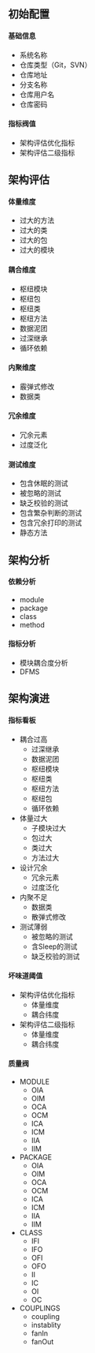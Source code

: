 ## 初始配置
#### 基础信息
- 系统名称
- 仓库类型（Git，SVN）
- 仓库地址
- 分支名称
- 仓库用户名
- 仓库密码

#### 指标阀值
- 架构评估优化指标  
- 架构评估二级指标

## 架构评估
#### 体量维度
- 过大的方法
- 过大的类
- 过大的包
- 过大的模块

#### 耦合维度
- 枢纽模块
- 枢纽包
- 枢纽类
- 枢纽方法
- 数据泥团
- 过深继承
- 循环依赖

#### 内聚维度
- 霰弹式修改
- 数据类

#### 冗余维度
- 冗余元素
- 过度泛化

#### 测试维度
- 包含休眠的测试
- 被忽略的测试
- 缺乏校验的测试
- 包含繁杂判断的测试
- 包含冗余打印的测试
- 静态方法

## 架构分析
#### 依赖分析
- module
- package
- class
- method

#### 指标分析
- 模块耦合度分析
- DFMS

## 架构演进
#### 指标看板
- 耦合过高
  - 过深继承
  - 数据泥团
  - 枢纽模块
  - 枢纽类
  - 枢纽方法
  - 枢纽包
  - 循环依赖
- 体量过大
  - 子模块过大
  - 包过大
  - 类过大
  - 方法过大
- 设计冗余
  - 冗余元素
  - 过度泛化
- 内聚不足
  - 数据类
  - 散弹式修改
- 测试薄弱
  - 被忽略的测试
  - 含Sleep的测试
  - 缺乏校验的测试

#### 坏味道阈值
- 架构评估优化指标
  - 体量维度	
  - 耦合纬度
- 架构评估二级指标
  - 体量维度	
  - 耦合纬度

#### 质量阀
- MODULE
  - OIA
  - OIM
  - OCA
  - OCM
  - ICA
  - ICM
  - IIA
  - IIM
- PACKAGE
  - OIA
  - OIM
  - OCA
  - OCM
  - ICA
  - ICM
  - IIA
  - IIM 
- CLASS
  - IFI
  - IFO
  - OFI
  - OFO
  - II
  - IC
  - OI
  - OC
- COUPLINGS 
  - coupling
  - instablity
  - fanIn
  - fanOut




